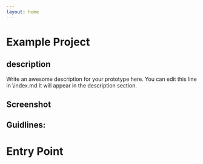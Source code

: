 ```yaml
---
layout: home
---
```

# Example Project

## description

Write an awesome description for your prototype here. You can edit this
line in \index.md It will appear in the description section.

## Screenshot



## Guidlines:

# Entry Point

